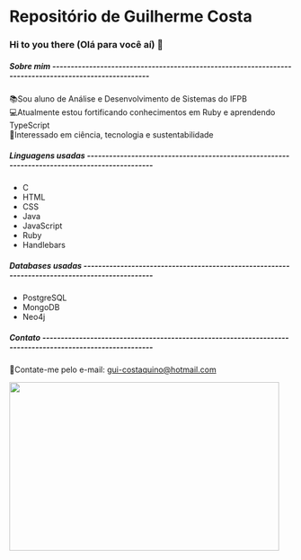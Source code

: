 # Repositório de Guilherme Costa
### Hi to you there (Olá para você aí) 👋
##### Sobre mim -------------------------------------------------------------------------------------------------------
📚Sou aluno de Análise e Desenvolvimento de Sistemas do IFPB  
💻Atualmente estou fortificando conhecimentos em Ruby e aprendendo TypeScript  
🌱Interessado em ciência, tecnologia e sustentabilidade 
##### Linguagens usadas ----------------------------------------------------------------------------------------------
* C
* HTML
* CSS
* Java
* JavaScript
* Ruby
* Handlebars
##### Databases usadas -----------------------------------------------------------------------------------------------
* PostgreSQL
* MongoDB
* Neo4j
##### Contato ----------------------------------------------------------------------------------------------------------
📧Contate-me pelo e-mail: gui-costaquino@hotmail.com  

<img src="https://www.wallpapers13.com/wp-content/uploads/2018/11/Dolomiti-Italy-Autumn-Lago-Antorno-landscape-photography-Desktop-HD-Wallpaper-For-PC-Tablet-And-Mobile-3840x2400-840x525.jpg" width="480" height="300"/>
